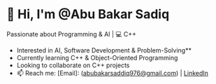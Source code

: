 # 👋 Hi, I'm @Abu Bakar Sadiq
 Passionate about Programming & AI | 💻 C++

-  Interested in AI, Software Development & Problem-Solving**  
-  Currently learning C++ & Object-Oriented Programming 
- Looking to collaborate on C++ projects 
- 📫 Reach me: 
[Email]: (abubakarsaddiq976@gmail.com) | [LinkedIn](https://www.linkedin.com/in/abubakar-sadiq-a8a8a434a)  
